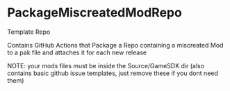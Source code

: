# PackageMiscreatedModRepo

Template Repo

Contains GitHub Actions that Package a Repo containing a miscreated Mod to a pak file and attaches it for each new release

NOTE: your mods files must be inside the Source/GameSDK dir
(also contains basic github issue templates, just remove these if you dont need them)
